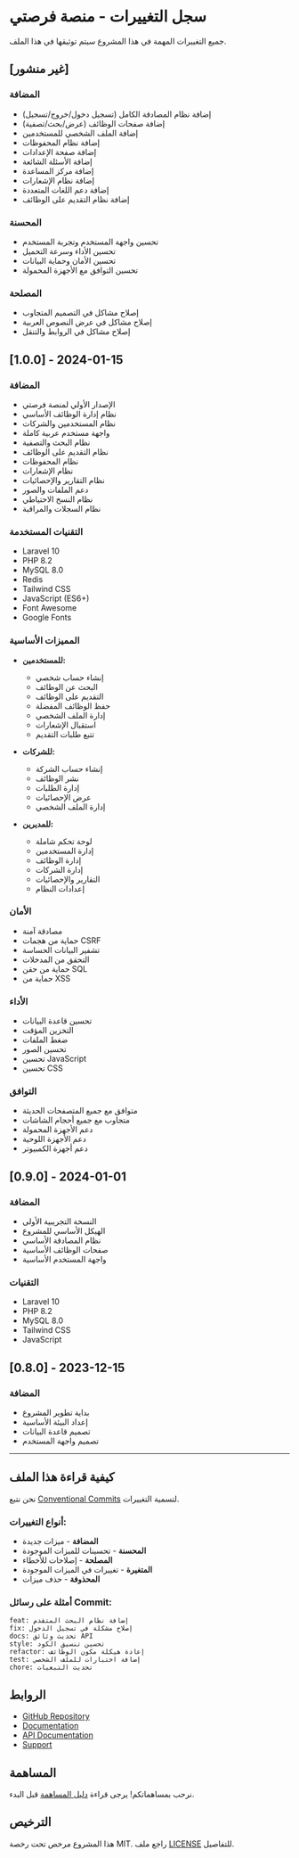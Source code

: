 # سجل التغييرات - منصة فرصتي

جميع التغييرات المهمة في هذا المشروع سيتم توثيقها في هذا الملف.

## [غير منشور]

### المضافة
- إضافة نظام المصادقة الكامل (تسجيل دخول/خروج/تسجيل)
- إضافة صفحات الوظائف (عرض/بحث/تصفية)
- إضافة الملف الشخصي للمستخدمين
- إضافة نظام المحفوظات
- إضافة صفحة الإعدادات
- إضافة الأسئلة الشائعة
- إضافة مركز المساعدة
- إضافة نظام الإشعارات
- إضافة دعم اللغات المتعددة
- إضافة نظام التقديم على الوظائف

### المحسنة
- تحسين واجهة المستخدم وتجربة المستخدم
- تحسين الأداء وسرعة التحميل
- تحسين الأمان وحماية البيانات
- تحسين التوافق مع الأجهزة المحمولة

### المصلحة
- إصلاح مشاكل في التصميم المتجاوب
- إصلاح مشاكل في عرض النصوص العربية
- إصلاح مشاكل في الروابط والتنقل

## [1.0.0] - 2024-01-15

### المضافة
- الإصدار الأولي لمنصة فرصتي
- نظام إدارة الوظائف الأساسي
- نظام المستخدمين والشركات
- واجهة مستخدم عربية كاملة
- نظام البحث والتصفية
- نظام التقديم على الوظائف
- نظام المحفوظات
- نظام الإشعارات
- نظام التقارير والإحصائيات
- دعم الملفات والصور
- نظام النسخ الاحتياطي
- نظام السجلات والمراقبة

### التقنيات المستخدمة
- Laravel 10
- PHP 8.2
- MySQL 8.0
- Redis
- Tailwind CSS
- JavaScript (ES6+)
- Font Awesome
- Google Fonts

### المميزات الأساسية
- **للمستخدمين:**
  - إنشاء حساب شخصي
  - البحث عن الوظائف
  - التقديم على الوظائف
  - حفظ الوظائف المفضلة
  - إدارة الملف الشخصي
  - استقبال الإشعارات
  - تتبع طلبات التقديم

- **للشركات:**
  - إنشاء حساب الشركة
  - نشر الوظائف
  - إدارة الطلبات
  - عرض الإحصائيات
  - إدارة الملف الشخصي

- **للمديرين:**
  - لوحة تحكم شاملة
  - إدارة المستخدمين
  - إدارة الوظائف
  - إدارة الشركات
  - التقارير والإحصائيات
  - إعدادات النظام

### الأمان
- مصادقة آمنة
- حماية من هجمات CSRF
- تشفير البيانات الحساسة
- التحقق من المدخلات
- حماية من حقن SQL
- حماية من XSS

### الأداء
- تحسين قاعدة البيانات
- التخزين المؤقت
- ضغط الملفات
- تحسين الصور
- تحسين JavaScript
- تحسين CSS

### التوافق
- متوافق مع جميع المتصفحات الحديثة
- متجاوب مع جميع أحجام الشاشات
- دعم الأجهزة المحمولة
- دعم الأجهزة اللوحية
- دعم أجهزة الكمبيوتر

## [0.9.0] - 2024-01-01

### المضافة
- النسخة التجريبية الأولى
- الهيكل الأساسي للمشروع
- نظام المصادقة الأساسي
- صفحات الوظائف الأساسية
- واجهة المستخدم الأساسية

### التقنيات
- Laravel 10
- PHP 8.2
- MySQL 8.0
- Tailwind CSS
- JavaScript

## [0.8.0] - 2023-12-15

### المضافة
- بداية تطوير المشروع
- إعداد البيئة الأساسية
- تصميم قاعدة البيانات
- تصميم واجهة المستخدم

---

## كيفية قراءة هذا الملف

نحن نتبع [Conventional Commits](https://www.conventionalcommits.org/) لتسمية التغييرات.

### أنواع التغييرات:
- **المضافة** - ميزات جديدة
- **المحسنة** - تحسينات للميزات الموجودة
- **المصلحة** - إصلاحات للأخطاء
- **المتغيرة** - تغييرات في الميزات الموجودة
- **المحذوفة** - حذف ميزات

### أمثلة على رسائل Commit:
```
feat: إضافة نظام البحث المتقدم
fix: إصلاح مشكلة في تسجيل الدخول
docs: تحديث وثائق API
style: تحسين تنسيق الكود
refactor: إعادة هيكلة مكون الوظائف
test: إضافة اختبارات للملف الشخصي
chore: تحديث التبعيات
```

## الروابط

- [GitHub Repository](https://github.com/your-username/fursati)
- [Documentation](https://docs.fursati.com)
- [API Documentation](https://api.fursati.com)
- [Support](https://support.fursati.com)

## المساهمة

نرحب بمساهماتكم! يرجى قراءة [دليل المساهمة](CONTRIBUTING.md) قبل البدء.

## الترخيص

هذا المشروع مرخص تحت رخصة MIT. راجع ملف [LICENSE](LICENSE) للتفاصيل. 